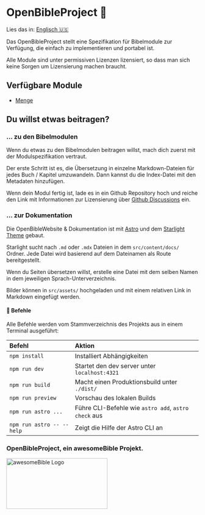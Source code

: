 # OpenBibleProject 📖
Lies das in: [Englisch 🇺🇸](README.md)

Das OpenBibleProject stellt eine Spezifikation für Bibelmodule zur Verfügung, die einfach zu implementieren und portabel ist.

Alle Module sind unter permissiven Lizenzen lizensiert, so dass man sich keine Sorgen um Lizensierung machen braucht.

## Verfügbare Module
- [Menge](https://github.com/OpenBibleProject/menge)


## Du willst etwas beitragen?
### ... zu den Bibelmodulen
Wenn du etwas zu den Bibelmodulen beitragen willst, mach dich zuerst mit der Modulspezifikation vertraut.

Der erste Schritt ist es, die Übersetzung in einzelne Markdown-Dateien für jedes Buch / Kapitel umzuwandeln. Dann kannst du die Index-Datei mit den Metadaten hinzufügen.

Wenn dein Modul fertig ist, lade es in ein Github Repository hoch und reiche den Link mit Informationen zur Lizensierung über [Github Discussions](https://github.com/orgs/OpenBibleProject/discussions/new?category=submit-modules) ein.

### ... zur Dokumentation
Die OpenBibleWebsite & Dokumentation ist mit [Astro](https://astro.build/) und dem [Starlight Theme](https://starlight.astro.build/de/) gebaut.

Starlight sucht nach `.md` oder `.mdx` Dateien in dem `src/content/docs/` Ordner. Jede Datei wird basierend auf dem Dateinamen als Route bereitgestellt.

Wenn du Seiten übersetzen willst, erstelle eine Datei mit dem selben Namen in dem jeweiligen Sprach-Unterverzeichnis.

Bilder können in `src/assets/` hochgeladen und mit einem relativen Link in Markdown eingefügt werden.

#### 🧞 Befehle
Alle Befehle werden vom Stammverzeichnis des Projekts aus in einem Terminal ausgeführt:

| Befehl                    | Aktion                                               |
| :------------------------ | :-----------------------------------------------     |
| `npm install`             | Installiert Abhängigkeiten                           |
| `npm run dev`             | Startet den dev server unter `localhost:4321`        |
| `npm run build`           | Macht einen Produktionsbuild unter `./dist/`         |
| `npm run preview`         | Vorschau des lokalen Builds                          |
| `npm run astro ...`       | Führe CLI-Befehle wie `astro add`, `astro check` aus |
| `npm run astro -- --help` | Zeigt die Hilfe der Astro CLI an                     |

### OpenBibleProject, ein awesomeBible Projekt.
<a href="https://awesomebible.de" target="_blank" rel="noopener noreferrer">
    <img src="https://github.com/OpenBibleProject/openbibleproject.github.io/assets/42138517/1f02169e-29c5-4df9-a773-931d38537d9e" height="133" width="265" alt="awesomeBible Logo"></img>
</a>
